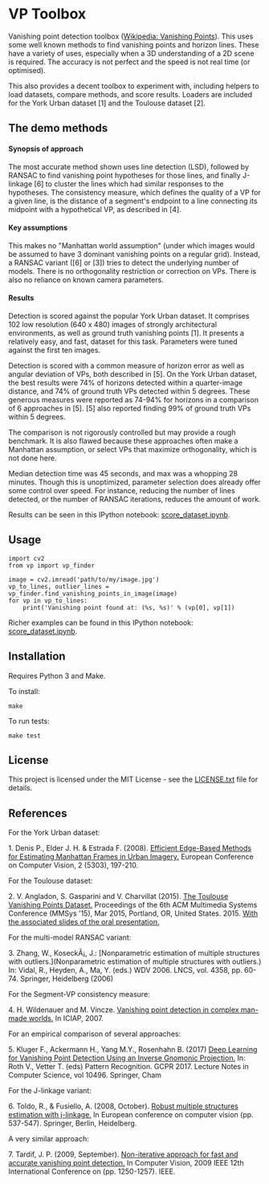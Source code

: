 # VP Toolbox

Vanishing point detection toolbox
([Wikipedia: Vanishing Points](https://en.wikipedia.org/wiki/Vanishing_point)).
This uses some well known methods to find vanishing points and horizon lines.
These have a variety of uses, especially when a 3D understanding of a 2D
scene is required. The accuracy is not perfect and the speed is not
real time (or optimised).
 
This also provides a decent toolbox to
experiment with, including helpers to load datasets, compare methods, and
score results. Loaders are included for the York Urban dataset [1] and
the Toulouse dataset [2].

## The demo methods
#### Synopsis of approach
The most accurate method shown uses line detection (LSD), followed by RANSAC
to find vanishing point hypotheses for those lines, and finally
J-linkage [6] to cluster the lines which had similar responses to the
hypotheses. The consistency measure, which defines the quality of a VP
for a given line, is the distance of a segment's endpoint to a line
connecting its midpoint with a hypothetical VP, as described in [4].

#### Key assumptions
This makes no "Manhattan world assumption"
(under which images would be assumed to have 3 dominant vanishing points on a
regular grid). Instead, a RANSAC variant ([6] or [3]) tries to detect the
underlying number of models. There is no orthogonality restriction or
correction on VPs. There is also no reliance on known camera parameters.

#### Results

Detection is scored against the popular York Urban dataset. It comprises 102
low resolution (640 x 480) images of strongly architectural environments,
as well as ground truth vanishing points [1].
It presents a relatively easy, and fast, dataset for this task. Parameters
were tuned against the first ten images.

Detection is scored with a common measure of horizon error as well as angular
deviation of VPs, both described in [5]. On the York Urban dataset, the best
results were 74% of horizons detected within a quarter-image distance, and 74%
of ground truth VPs detected within 5 degrees. These generous measures were
reported as 74-94% for horizons in a comparison of 6 approaches in [5]. [5]
also reported finding 99% of ground truth VPs within 5 degrees.

The comparison is not rigorously controlled but may provide a rough benchmark.
It is also flawed because these approaches often make a Manhattan
assumption, or select VPs that maximize orthogonality, which is not done here.

Median detection time was 45 seconds, and max was a whopping 28 minutes.
Though this is unoptimized, parameter selection does already offer
some control over speed. For instance, reducing the number of lines detected,
or the number of RANSAC iterations, reduces the amount of work.


Results can be seen in this IPython notebook:
[score_dataset.ipynb](https://github.com/romack77/MeasureIt/blob/master/notebooks/score_dataset.ipynb).

## Usage

```
import cv2
from vp import vp_finder

image = cv2.imread('path/to/my/image.jpg')
vp_to_lines, outlier_lines = vp_finder.find_vanishing_points_in_image(image)
for vp in vp_to_lines:
    print('Vanishing point found at: (%s, %s)' % (vp[0], vp[1])
```
Richer examples can be found in this IPython notebook:
[score_dataset.ipynb](https://github.com/romack77/MeasureIt/blob/master/notebooks/score_dataset.ipynb).

## Installation

Requires Python 3 and Make.

To install:
```
make
```

To run tests:
```
make test
```

## License

This project is licensed under the MIT License - see the
[LICENSE.txt](LICENSE.txt) file for details.

## References

For the York Urban dataset:

1\. Denis P., Elder J. H. & Estrada F. (2008).
[Efficient Edge-Based Methods for Estimating Manhattan Frames in Urban Imagery.](http://elderlab.apps01.yorku.ca/wp-content/uploads/2017/02/DenisElderEstradaECCV08.pdf)
European Conference on Computer Vision, 2 (5303), 197-210.

For the Toulouse dataset:

2\. V. Angladon, S. Gasparini and V. Charvillat (2015).
[The Toulouse Vanishing Points Dataset.](https://hal.archives-ouvertes.fr/hal-01130447v1)
Proceedings of the 6th ACM Multimedia Systems Conference (MMSys '15), Mar 2015,
Portland, OR, United States. 2015.
[With the associated slides of the oral presentation.](http://ubee.enseeiht.fr/tvpd/slides/src/)

For the multi-model RANSAC variant:

3\. Zhang, W., KoseckÃ¡, J.:
[Nonparametric estimation of multiple structures with outliers.](Nonparametric estimation of multiple structures with outliers.)
In: Vidal, R., Heyden, A., Ma, Y. (eds.) WDV 2006. LNCS, vol. 4358, pp. 60-74.
Springer, Heidelberg (2006)

For the Segment-VP consistency measure:

4\. H. Wildenauer and M. Vincze.
[Vanishing point detection in complex man-made worlds.](https://ieeexplore.ieee.org/abstract/document/4362845)
In ICIAP, 2007.

For an empirical comparison of several approaches:

5\. Kluger F., Ackermann H., Yang M.Y., Rosenhahn B. (2017)
[Deep Learning for Vanishing Point Detection Using an Inverse Gnomonic Projection.](https://link.springer.com/chapter/10.1007/978-3-319-66709-6_2)
In: Roth V., Vetter T. (eds) Pattern Recognition. GCPR 2017.
Lecture Notes in Computer Science, vol 10496. Springer, Cham

For the J-linkage variant:

6\. Toldo, R., & Fusiello, A. (2008, October).
[Robust multiple structures estimation with j-linkage.](https://link.springer.com/chapter/10.1007/978-3-540-88682-2_41)
In European conference on computer vision (pp. 537-547). Springer, Berlin, Heidelberg.

A very similar approach:

7\.
Tardif, J. P. (2009, September).
[Non-iterative approach for fast and accurate vanishing point detection.](https://ieeexplore.ieee.org/abstract/document/5459328)
In Computer Vision, 2009 IEEE 12th International Conference on (pp. 1250-1257). IEEE.
